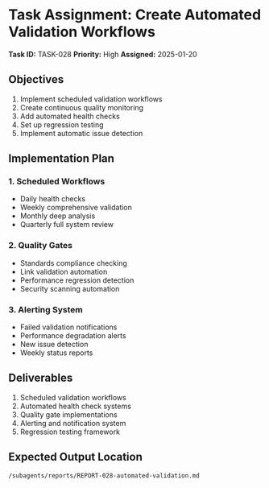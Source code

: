 # Task Assignment: Create Automated Validation Workflows

**Task ID:** TASK-028
**Priority:** High
**Assigned:** 2025-01-20

## Objectives
1. Implement scheduled validation workflows
2. Create continuous quality monitoring
3. Add automated health checks
4. Set up regression testing
5. Implement automatic issue detection

## Implementation Plan

### 1. Scheduled Workflows
- Daily health checks
- Weekly comprehensive validation
- Monthly deep analysis
- Quarterly full system review

### 2. Quality Gates
- Standards compliance checking
- Link validation automation
- Performance regression detection
- Security scanning automation

### 3. Alerting System
- Failed validation notifications
- Performance degradation alerts
- New issue detection
- Weekly status reports

## Deliverables
1. Scheduled validation workflows
2. Automated health check systems
3. Quality gate implementations
4. Alerting and notification system
5. Regression testing framework

## Expected Output Location
`/subagents/reports/REPORT-028-automated-validation.md`